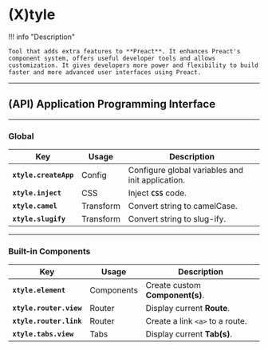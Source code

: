 # (**X**)tyle

!!! info "Description"

    Tool that adds extra features to **Preact**. It enhances Preact's component system, offers useful developer tools and allows customization. It gives developers more power and flexibility to build faster and more advanced user interfaces using Preact.

---

## (API) **A**pplication **P**rogramming **I**nterface

---

### Global

| Key                   | Usage     | Description                                      |
| --------------------- | --------- | ------------------------------------------------ |
| **`xtyle.createApp`** | Config    | Configure global variables and init application. |
| **`xtyle.inject`**    | CSS       | Inject **`CSS`** code.                           |
| **`xtyle.camel`**     | Transform | Convert string to camelCase.                     |
| **`xtyle.slugify`**   | Transform | Convert string to slug-ify.                      |

---

### Built-in Components

| Key                     | Usage      | Description                     |
| ----------------------- | ---------- | ------------------------------- |
| **`xtyle.element`**     | Components | Create custom **Component(s)**. |
| **`xtyle.router.view`** | Router     | Display current **Route**.      |
| **`xtyle.router.link`** | Router     | Create a link `<a>` to a route. |
| **`xtyle.tabs.view`**   | Tabs       | Display current **Tab(s)**.     |
